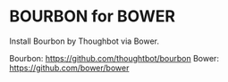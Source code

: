 # BOURBON for BOWER

Install Bourbon by Thoughbot via Bower.

Bourbon: https://github.com/thoughtbot/bourbon
Bower: https://github.com/bower/bower